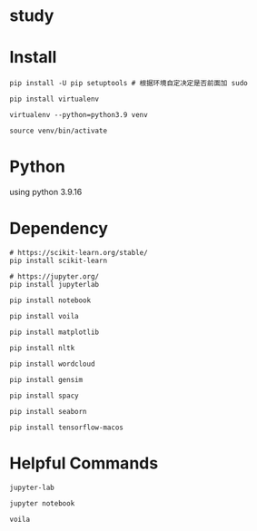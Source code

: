 # study

# Install

```
pip install -U pip setuptools # 根据环境自定决定是否前面加 sudo

pip install virtualenv

virtualenv --python=python3.9 venv

source venv/bin/activate
```

# Python

using python  3.9.16

# Dependency

```
# https://scikit-learn.org/stable/
pip install scikit-learn

# https://jupyter.org/
pip install jupyterlab

pip install notebook

pip install voila

pip install matplotlib

pip install nltk

pip install wordcloud

pip install gensim

pip install spacy

pip install seaborn

pip install tensorflow-macos
```


# Helpful Commands
```
jupyter-lab

jupyter notebook

voila
```